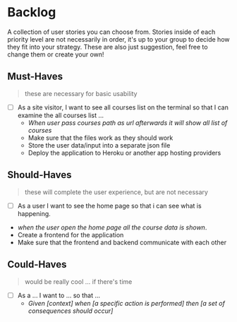 # Backlog

A collection of user stories you can choose from. Stories inside of each priority level are not necessarily in order, it's up to your group to decide how they fit into your strategy. These are also just suggestion, feel free to change them or create your own!

## Must-Haves

> these are necessary for basic usability

- [ ] As a site visitor, I want to see all courses list on the terminal so that I can examine the all courses list ...
  - _When user pass courses path as url afterwards it will show all list of courses_
  - Make sure that the files work as they should work
  - Store the user data/input into a separate json file
  - Deploy the application to Heroku or another app hosting providers

## Should-Haves

> these will complete the user experience, but are not necessary

- [ ] As a user I want to see the home page so that i can see what is happening.
-  _when the user open the home page all the course data is shown_.
  - Create a frontend for the application
  - Make sure that the frontend and backend communicate with each other

## Could-Haves

> would be really cool ... if there's time

- [ ] As a ... I want to ... so that ...
  - _Given [context] when [a specific action is performed] then [a set of consequences should occur]_
